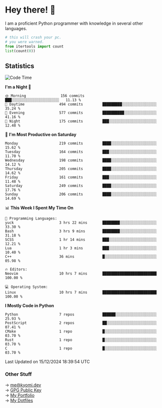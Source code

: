 # Hey there! 👋

I am a proficient Python programmer with knowledge in several other languages.

```py
# this will crash your pc.
# you were warned.
from itertools import count
list(count(0))
```

## Statistics
<!--START_SECTION:waka-->
![Code Time](http://img.shields.io/badge/Code%20Time-1%2C640%20hrs%2016%20mins-blue)

**I'm a Night 🦉** 

```text
🌞 Morning                156 commits         ███░░░░░░░░░░░░░░░░░░░░░░   11.13 % 
🌆 Daytime                494 commits         █████████░░░░░░░░░░░░░░░░   35.24 % 
🌃 Evening                577 commits         ██████████░░░░░░░░░░░░░░░   41.16 % 
🌙 Night                  175 commits         ███░░░░░░░░░░░░░░░░░░░░░░   12.48 % 
```
📅 **I'm Most Productive on Saturday** 

```text
Monday                   219 commits         ████░░░░░░░░░░░░░░░░░░░░░   15.62 % 
Tuesday                  164 commits         ███░░░░░░░░░░░░░░░░░░░░░░   11.70 % 
Wednesday                198 commits         ████░░░░░░░░░░░░░░░░░░░░░   14.12 % 
Thursday                 205 commits         ████░░░░░░░░░░░░░░░░░░░░░   14.62 % 
Friday                   161 commits         ███░░░░░░░░░░░░░░░░░░░░░░   11.48 % 
Saturday                 249 commits         ████░░░░░░░░░░░░░░░░░░░░░   17.76 % 
Sunday                   206 commits         ████░░░░░░░░░░░░░░░░░░░░░   14.69 % 
```


📊 **This Week I Spent My Time On** 

```text
💬 Programming Languages: 
yuck                     3 hrs 22 mins       ████████░░░░░░░░░░░░░░░░░   33.30 % 
Bash                     3 hrs 9 mins        ████████░░░░░░░░░░░░░░░░░   31.18 % 
SCSS                     1 hr 14 mins        ███░░░░░░░░░░░░░░░░░░░░░░   12.21 % 
Lua                      1 hr 3 mins         ███░░░░░░░░░░░░░░░░░░░░░░   10.40 % 
C++                      36 mins             █░░░░░░░░░░░░░░░░░░░░░░░░   05.98 % 

🔥 Editors: 
Neovim                   10 hrs 7 mins       █████████████████████████   100.00 % 

💻 Operating System: 
Linux                    10 hrs 7 mins       █████████████████████████   100.00 % 
```

**I Mostly Code in Python** 

```text
Python                   7 repos             ██████░░░░░░░░░░░░░░░░░░░   25.93 % 
PostScript               2 repos             ██░░░░░░░░░░░░░░░░░░░░░░░   07.41 % 
CMake                    1 repo              █░░░░░░░░░░░░░░░░░░░░░░░░   03.70 % 
Rust                     1 repo              █░░░░░░░░░░░░░░░░░░░░░░░░   03.70 % 
C                        1 repo              █░░░░░░░░░░░░░░░░░░░░░░░░   03.70 % 
```




 Last Updated on 15/12/2024 18:39:54 UTC
<!--END_SECTION:waka-->

### Other Stuff

→ [me@kyomi.dev](mailto:me@kyomi.dev)\
→ [GPG Public Key](https://github.com/bitterteriyaki.gpg)\
→ [My Portfolio](https://kyomi.dev)\
→ [My Dotfiles](https://github.com/bitterteriyaki/dotfiles)
